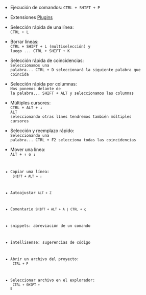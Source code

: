 - Ejecución de comandos:
    <code>CTRL + SHIFT + P</code>

- Extensiones
    <a href="https://marketplace.visualstudio.com">Plugins</a>

- Selección rápida de una línea:<br>
    <CODE>CTRL + L</CODE>

- Borrar lineas:<br>
    <code>CTRL + SHIFT + L (multiselección) y luego ... CTRL + SHIFT + K</code>

- Selección rápida de coincidencias:<br>
    <code>Seleccionamos una palabra... CTRL + D seleccionará la siguiente palabra que coincida</code>

- Selección rápida por columnas:<br>
    <code>Nos ponemos delante de la palabra... SHIFT + ALT y seleccionamos las columnas</code>

- Múltiples cursores:<br>
    <code>CTRL + ALT + ↓</code><br>
    <code>ALT seleccionando otras línes tendremos también múltiples cursores</code>

- Selección y reemplazo rápido:<br>
    <code>Seleccionando una palabra... CTRL + F2 selecciona todas las coincidencias</code>

- Mover una línea:<br>
    <code>ALT + ↑ o ↓

- Copiar una línea:<br>
    <code>SHIFT + ALT + ↓</code>

- Autoajustar
    <code>ALT + Z</code>

- Comentario
    <code>SHIFT + ALT + A | CTRL + ç</code>

- snippets: abreviación de un comando<br>

- intellisense: sugerencias de código<br>

- Abrir un archivo del proyecto:<br>
    <code>CTRL + P</code>

- Seleccionar archivo en el explorador:<br>
    <code>CTRL + SHIFT + E</code>
